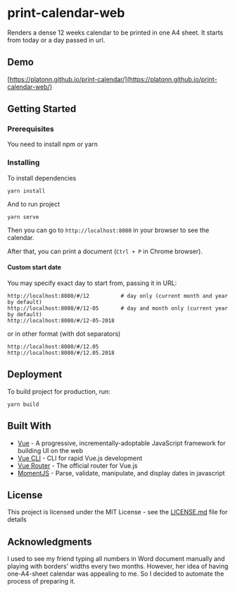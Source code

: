 # print-calendar-web

Renders a dense 12 weeks calendar to be printed in one A4 sheet. It starts from today or a day passed in url.

## Demo
[https://platonn.github.io/print-calendar/](https://platonn.github.io/print-calendar-web/)

## Getting Started

### Prerequisites

You need to install npm or yarn

### Installing

To install dependencies

```
yarn install
```

And to run project

```
yarn serve
```

Then you can go to `http://localhost:8080` in your browser to see the calendar.

After that, you can print a document (`Ctrl + P` in Chrome browser).

#### Custom start date

You may specify exact day to start from, passing it in URL:
```
http://localhost:8080/#/12          # day only (current month and year by default)
http://localhost:8080/#/12-05       # day and month only (current year by default)
http://localhost:8080/#/12-05-2018
```

or in other format (with dot separators)
```
http://localhost:8080/#/12.05
http://localhost:8080/#/12.05.2018
```

## Deployment

To build project for production, run:

```
yarn build
```

## Built With

* [Vue](https://github.com/vuejs/vue) - A progressive, incrementally-adoptable JavaScript framework for building UI on the web
* [Vue CLI](https://github.com/vuejs/vue-cli) - CLI for rapid Vue.js development
* [Vue Router](https://github.com/vuejs/vue-router) - The official router for Vue.js
* [MomentJS](https://github.com/moment/moment) - Parse, validate, manipulate, and display dates in javascript

## License

This project is licensed under the MIT License - see the [LICENSE.md](LICENSE.md) file for details

## Acknowledgments

I used to see my friend typing all numbers in Word document manually and playing with borders' widths every two months. However, her idea of having one-A4-sheet calendar was appealing to me. So I decided to automate the process of preparing it.
